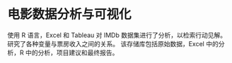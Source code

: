 # 电影数据分析与可视化

使用 R 语言，Excel 和 Tableau 对 IMDb 数据集进行了分析，以检索行动见解。 研究了各种变量与票房收入之间的关系。 该存储库包括原始数据，Excel 中的分析，R 中的分析，项目建议和最终报告。
